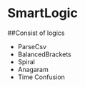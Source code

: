 # SmartLogic

##Consist of logics
- ParseCsv
- BalancedBrackets
- Spiral
- Anagaram
- Time Confusion